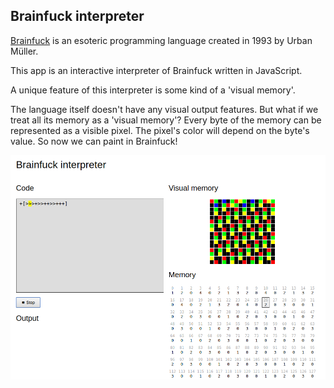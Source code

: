 ## Brainfuck interpreter 

[Brainfuck](https://en.wikipedia.org/wiki/Brainfuck) is an esoteric programming language created in 1993 by Urban Müller.

This app is an interactive interpreter of Brainfuck written in JavaScript. 

A unique feature of this interpreter is some kind of a 'visual memory'.

The language itself doesn't have any visual output features. But what if we treat all its memory as a 'visual memory'? Every byte of the memory can be represented as a visible pixel. The pixel's color will depend on the byte's value. So now we can paint in Brainfuck!

![screenshot](https://github.com/blrop/brainfuck-interpreter/blob/master/screenshot.png)
